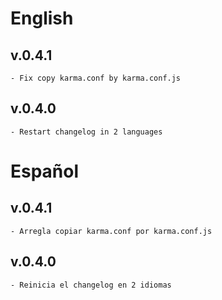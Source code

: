 # English
## v.0.4.1
    - Fix copy karma.conf by karma.conf.js

## v.0.4.0
    - Restart changelog in 2 languages

# Español
## v.0.4.1
    - Arregla copiar karma.conf por karma.conf.js

## v.0.4.0
    - Reinicia el changelog en 2 idiomas